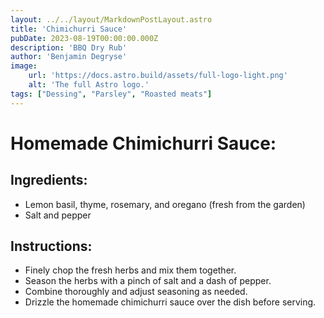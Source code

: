 ```yaml
---
layout: ../../layout/MarkdownPostLayout.astro
title: 'Chimichurri Sauce'
pubDate: 2023-08-19T00:00:00.000Z
description: 'BBQ Dry Rub'
author: 'Benjamin Degryse'
image:
    url: 'https://docs.astro.build/assets/full-logo-light.png'
    alt: 'The full Astro logo.'
tags: ["Dessing", "Parsley", "Roasted meats"]
---
```



# Homemade Chimichurri Sauce:
## Ingredients:
- Lemon basil, thyme, rosemary, and oregano (fresh from the garden)
- Salt and pepper

## Instructions:
- Finely chop the fresh herbs and mix them together.
- Season the herbs with a pinch of salt and a dash of pepper.
- Combine thoroughly and adjust seasoning as needed.
- Drizzle the homemade chimichurri sauce over the dish before serving.